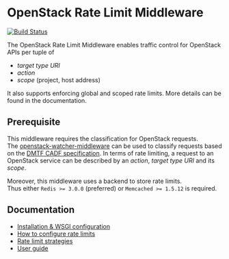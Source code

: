 OpenStack Rate Limit Middleware
===============================

[![Build Status](https://travis-ci.org/sapcc/openstack-rate-limit-middleware.svg?branch=master)](https://travis-ci.org/sapcc/openstack-rate-limit-middleware)

The OpenStack Rate Limit Middleware enables traffic control for OpenStack APIs per tuple of
- *target type URI*
- *action*
- *scope* (project, host address)

It also supports enforcing global and scoped rate limits.
More details can be found in the documentation.

## Prerequisite

This middleware requires the classification for OpenStack requests.  
The [openstack-watcher-middleware](https://github.com/sapcc/openstack-watcher-middleware) can be used to classify requests
based on the [DMTF CADF specification](https://www.dmtf.org/standards/cadf).
In terms of rate limiting, a request to an OpenStack service can be described by an *action*, *target type URI* and its *scope*.

Moreover, this middleware uses a backend to store rate limits.  
Thus either `Redis >= 3.0.0` (preferred) or `Memcached >= 1.5.12` is required.

## Documentation

- [Installation & WSGI configuration](./docs/install.md)
- [How to configure rate limits](./docs/configure.md)
- [Rate limit strategies](./docs/strategies.md#strategies)
- [User guide](./docs/user)
